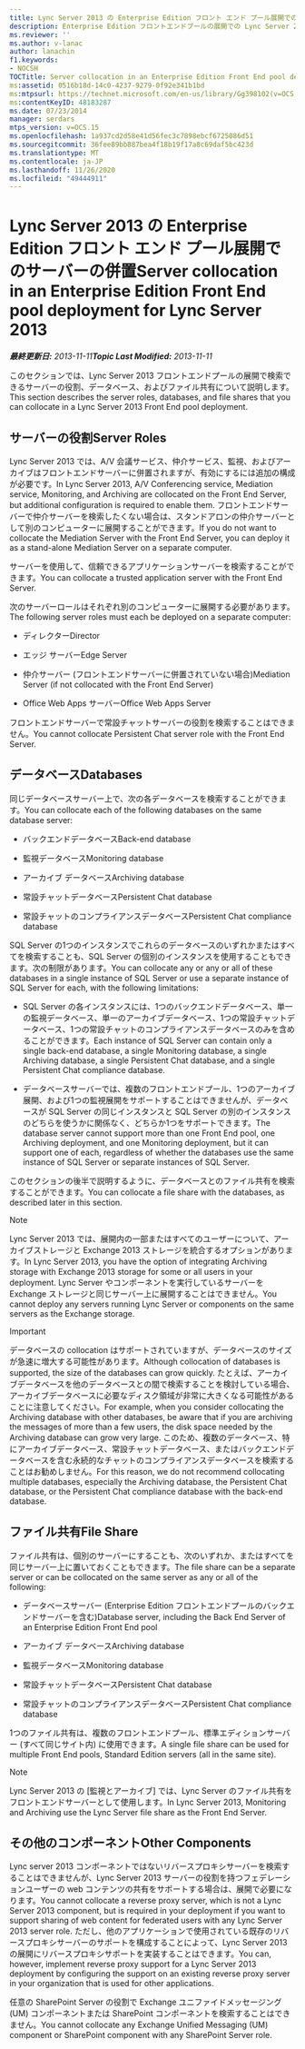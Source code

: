 ```yaml
---
title: Lync Server 2013 の Enterprise Edition フロント エンド プール展開でのサーバーの併置
description: Enterprise Edition フロントエンドプールの展開での Lync Server 2013 サーバーの場所
ms.reviewer: ''
ms.author: v-lanac
author: lanachin
f1.keywords:
- NOCSH
TOCTitle: Server collocation in an Enterprise Edition Front End pool deployment
ms:assetid: 0516b18d-14c0-4237-9279-0f92e341b1bd
ms:mtpsurl: https://technet.microsoft.com/en-us/library/Gg398102(v=OCS.15)
ms:contentKeyID: 48183287
ms.date: 07/23/2014
manager: serdars
mtps_version: v=OCS.15
ms.openlocfilehash: 1a937cd2d58e41d56fec3c7898ebcf6725086d51
ms.sourcegitcommit: 36fee89bb887bea4f18b19f17a8c69daf5bc423d
ms.translationtype: MT
ms.contentlocale: ja-JP
ms.lasthandoff: 11/26/2020
ms.locfileid: "49444911"
---
```

# <a name="server-collocation-in-an-enterprise-edition-front-end-pool-deployment-for-lync-server-2013"></a><span data-ttu-id="b0b24-103">Lync Server 2013 の Enterprise Edition フロント エンド プール展開でのサーバーの併置</span><span class="sxs-lookup"><span data-stu-id="b0b24-103">Server collocation in an Enterprise Edition Front End pool deployment for Lync Server 2013</span></span>

<div data-xmlns="http://www.w3.org/1999/xhtml">

<div class="topic" data-xmlns="http://www.w3.org/1999/xhtml" data-msxsl="urn:schemas-microsoft-com:xslt" data-cs="https://msdn.microsoft.com/">

<div data-asp="https://msdn2.microsoft.com/asp">



</div>

<div id="mainSection">

<div id="mainBody"><span data-ttu-id="b0b24-104">

<span> </span></span><span class="sxs-lookup"><span data-stu-id="b0b24-104">

<span> </span></span></span>

<span data-ttu-id="b0b24-105">_**最終更新日:** 2013-11-11_</span><span class="sxs-lookup"><span data-stu-id="b0b24-105">_**Topic Last Modified:** 2013-11-11_</span></span>

<span data-ttu-id="b0b24-106">このセクションでは、Lync Server 2013 フロントエンドプールの展開で検索できるサーバーの役割、データベース、およびファイル共有について説明します。</span><span class="sxs-lookup"><span data-stu-id="b0b24-106">This section describes the server roles, databases, and file shares that you can collocate in a Lync Server 2013 Front End pool deployment.</span></span>

<div>

## <a name="server-roles"></a><span data-ttu-id="b0b24-107">サーバーの役割</span><span class="sxs-lookup"><span data-stu-id="b0b24-107">Server Roles</span></span>

<span data-ttu-id="b0b24-108">Lync Server 2013 では、A/V 会議サービス、仲介サービス、監視、およびアーカイブはフロントエンドサーバーに併置されますが、有効にするには追加の構成が必要です。</span><span class="sxs-lookup"><span data-stu-id="b0b24-108">In Lync Server 2013, A/V Conferencing service, Mediation service, Monitoring, and Archiving are collocated on the Front End Server, but additional configuration is required to enable them.</span></span> <span data-ttu-id="b0b24-109">フロントエンドサーバーで仲介サーバーを検索したくない場合は、スタンドアロンの仲介サーバーとして別のコンピューターに展開することができます。</span><span class="sxs-lookup"><span data-stu-id="b0b24-109">If you do not want to collocate the Mediation Server with the Front End Server, you can deploy it as a stand-alone Mediation Server on a separate computer.</span></span>

<span data-ttu-id="b0b24-110">サーバーを使用して、信頼できるアプリケーションサーバーを検索することができます。</span><span class="sxs-lookup"><span data-stu-id="b0b24-110">You can collocate a trusted application server with the Front End Server.</span></span>

<span data-ttu-id="b0b24-111">次のサーバーロールはそれぞれ別のコンピューターに展開する必要があります。</span><span class="sxs-lookup"><span data-stu-id="b0b24-111">The following server roles must each be deployed on a separate computer:</span></span>

  - <span data-ttu-id="b0b24-112">ディレクター</span><span class="sxs-lookup"><span data-stu-id="b0b24-112">Director</span></span>

  - <span data-ttu-id="b0b24-113">エッジ サーバー</span><span class="sxs-lookup"><span data-stu-id="b0b24-113">Edge Server</span></span>

  - <span data-ttu-id="b0b24-114">仲介サーバー (フロントエンドサーバーに併置されていない場合)</span><span class="sxs-lookup"><span data-stu-id="b0b24-114">Mediation Server (if not collocated with the Front End Server)</span></span>

  - <span data-ttu-id="b0b24-115">Office Web Apps サーバー</span><span class="sxs-lookup"><span data-stu-id="b0b24-115">Office Web Apps Server</span></span>

<span data-ttu-id="b0b24-116">フロントエンドサーバーで常設チャットサーバーの役割を検索することはできません。</span><span class="sxs-lookup"><span data-stu-id="b0b24-116">You cannot collocate Persistent Chat server role with the Front End Server.</span></span>

</div>

<div>

## <a name="databases"></a><span data-ttu-id="b0b24-117">データベース</span><span class="sxs-lookup"><span data-stu-id="b0b24-117">Databases</span></span>

<span data-ttu-id="b0b24-118">同じデータベースサーバー上で、次の各データベースを検索することができます。</span><span class="sxs-lookup"><span data-stu-id="b0b24-118">You can collocate each of the following databases on the same database server:</span></span>

  - <span data-ttu-id="b0b24-119">バックエンドデータベース</span><span class="sxs-lookup"><span data-stu-id="b0b24-119">Back-end database</span></span>

  - <span data-ttu-id="b0b24-120">監視データベース</span><span class="sxs-lookup"><span data-stu-id="b0b24-120">Monitoring database</span></span>

  - <span data-ttu-id="b0b24-121">アーカイブ データベース</span><span class="sxs-lookup"><span data-stu-id="b0b24-121">Archiving database</span></span>

  - <span data-ttu-id="b0b24-122">常設チャットデータベース</span><span class="sxs-lookup"><span data-stu-id="b0b24-122">Persistent Chat database</span></span>

  - <span data-ttu-id="b0b24-123">常設チャットのコンプライアンスデータベース</span><span class="sxs-lookup"><span data-stu-id="b0b24-123">Persistent Chat compliance database</span></span>

<span data-ttu-id="b0b24-124">SQL Server の1つのインスタンスでこれらのデータベースのいずれかまたはすべてを検索することも、SQL Server の個別のインスタンスを使用することもできます。次の制限があります。</span><span class="sxs-lookup"><span data-stu-id="b0b24-124">You can collocate any or any or all of these databases in a single instance of SQL Server or use a separate instance of SQL Server for each, with the following limitations:</span></span>

  - <span data-ttu-id="b0b24-125">SQL Server の各インスタンスには、1つのバックエンドデータベース、単一の監視データベース、単一のアーカイブデータベース、1つの常設チャットデータベース、1つの常設チャットのコンプライアンスデータベースのみを含めることができます。</span><span class="sxs-lookup"><span data-stu-id="b0b24-125">Each instance of SQL Server can contain only a single back-end database, a single Monitoring database, a single Archiving database, a single Persistent Chat database, and a single Persistent Chat compliance database.</span></span>

  - <span data-ttu-id="b0b24-126">データベースサーバーでは、複数のフロントエンドプール、1つのアーカイブ展開、および1つの監視展開をサポートすることはできませんが、データベースが SQL Server の同じインスタンスと SQL Server の別のインスタンスのどちらを使うかに関係なく、どちらか1つをサポートできます。</span><span class="sxs-lookup"><span data-stu-id="b0b24-126">The database server cannot support more than one Front End pool, one Archiving deployment, and one Monitoring deployment, but it can support one of each, regardless of whether the databases use the same instance of SQL Server or separate instances of SQL Server.</span></span>

<span data-ttu-id="b0b24-127">このセクションの後半で説明するように、データベースとのファイル共有を検索することができます。</span><span class="sxs-lookup"><span data-stu-id="b0b24-127">You can collocate a file share with the databases, as described later in this section.</span></span>

<div>


> [!NOTE]  
> <span data-ttu-id="b0b24-128">Lync Server 2013 では、展開内の一部またはすべてのユーザーについて、アーカイブストレージと Exchange 2013 ストレージを統合するオプションがあります。</span><span class="sxs-lookup"><span data-stu-id="b0b24-128">In Lync Server 2013, you have the option of integrating Archiving storage with Exchange 2013 storage for some or all users in your deployment.</span></span> <span data-ttu-id="b0b24-129">Lync Server やコンポーネントを実行しているサーバーを Exchange ストレージと同じサーバー上に展開することはできません。</span><span class="sxs-lookup"><span data-stu-id="b0b24-129">You cannot deploy any servers running Lync Server or components on the same servers as the Exchange storage.</span></span>



</div>

<div>


> [!IMPORTANT]  
> <span data-ttu-id="b0b24-130">データベースの collocation はサポートされていますが、データベースのサイズが急速に増大する可能性があります。</span><span class="sxs-lookup"><span data-stu-id="b0b24-130">Although collocation of databases is supported, the size of the databases can grow quickly.</span></span> <span data-ttu-id="b0b24-131">たとえば、アーカイブデータベースを他のデータベースとの間で検索することを検討している場合、アーカイブデータベースに必要なディスク領域が非常に大きくなる可能性があることに注意してください。</span><span class="sxs-lookup"><span data-stu-id="b0b24-131">For example, when you consider collocating the Archiving database with other databases, be aware that if you are archiving the messages of more than a few users, the disk space needed by the Archiving database can grow very large.</span></span> <span data-ttu-id="b0b24-132">このため、複数のデータベース、特にアーカイブデータベース、常設チャットデータベース、またはバックエンドデータベースを含む永続的なチャットのコンプライアンスデータベースを検索することはお勧めしません。</span><span class="sxs-lookup"><span data-stu-id="b0b24-132">For this reason, we do not recommend collocating multiple databases, especially the Archiving database, the Persistent Chat database, or the Persistent Chat compliance database with the back-end database.</span></span>



</div>

</div>

<div>

## <a name="file-share"></a><span data-ttu-id="b0b24-133">ファイル共有</span><span class="sxs-lookup"><span data-stu-id="b0b24-133">File Share</span></span>

<span data-ttu-id="b0b24-134">ファイル共有は、個別のサーバーにすることも、次のいずれか、またはすべてを同じサーバー上に置いておくこともできます。</span><span class="sxs-lookup"><span data-stu-id="b0b24-134">The file share can be a separate server or can be collocated on the same server as any or all of the following:</span></span>

  - <span data-ttu-id="b0b24-135">データベースサーバー (Enterprise Edition フロントエンドプールのバックエンドサーバーを含む)</span><span class="sxs-lookup"><span data-stu-id="b0b24-135">Database server, including the Back End Server of an Enterprise Edition Front End pool</span></span>

  - <span data-ttu-id="b0b24-136">アーカイブ データベース</span><span class="sxs-lookup"><span data-stu-id="b0b24-136">Archiving database</span></span>

  - <span data-ttu-id="b0b24-137">監視データベース</span><span class="sxs-lookup"><span data-stu-id="b0b24-137">Monitoring database</span></span>

  - <span data-ttu-id="b0b24-138">常設チャットデータベース</span><span class="sxs-lookup"><span data-stu-id="b0b24-138">Persistent Chat database</span></span>

  - <span data-ttu-id="b0b24-139">常設チャットのコンプライアンスデータベース</span><span class="sxs-lookup"><span data-stu-id="b0b24-139">Persistent Chat compliance database</span></span>

<span data-ttu-id="b0b24-140">1つのファイル共有は、複数のフロントエンドプール、標準エディションサーバー (すべて同じサイト内) に使用できます。</span><span class="sxs-lookup"><span data-stu-id="b0b24-140">A single file share can be used for multiple Front End pools, Standard Edition servers (all in the same site).</span></span>

<div>


> [!NOTE]  
> <span data-ttu-id="b0b24-141">Lync Server 2013 の [監視とアーカイブ] では、Lync Server のファイル共有をフロントエンドサーバーとして使用します。</span><span class="sxs-lookup"><span data-stu-id="b0b24-141">In Lync Server 2013, Monitoring and Archiving use the Lync Server file share as the Front End Server.</span></span>



</div>

</div>

<div>

## <a name="other-components"></a><span data-ttu-id="b0b24-142">その他のコンポーネント</span><span class="sxs-lookup"><span data-stu-id="b0b24-142">Other Components</span></span>

<span data-ttu-id="b0b24-143">Lync server 2013 コンポーネントではないリバースプロキシサーバーを検索することはできませんが、Lync Server 2013 サーバーの役割を持つフェデレーションユーザーの web コンテンツの共有をサポートする場合は、展開で必要になります。</span><span class="sxs-lookup"><span data-stu-id="b0b24-143">You cannot collocate a reverse proxy server, which is not a Lync Server 2013 component, but is required in your deployment if you want to support sharing of web content for federated users with any Lync Server 2013 server role.</span></span> <span data-ttu-id="b0b24-144">ただし、他のアプリケーションで使用されている既存のリバースプロキシサーバーのサポートを構成することによって、Lync Server 2013 の展開にリバースプロキシサポートを実装することはできます。</span><span class="sxs-lookup"><span data-stu-id="b0b24-144">You can, however, implement reverse proxy support for a Lync Server 2013 deployment by configuring the support on an existing reverse proxy server in your organization that is used for other applications.</span></span>

<span data-ttu-id="b0b24-145">任意の SharePoint Server の役割で Exchange ユニファイドメッセージング (UM) コンポーネントまたは SharePoint コンポーネントを検索することはできません。</span><span class="sxs-lookup"><span data-stu-id="b0b24-145">You cannot collocate any Exchange Unified Messaging (UM) component or SharePoint component with any SharePoint Server role.</span></span>

<span data-ttu-id="b0b24-146"></div>

</div>

<span> </span>

</div>

</div>

</span><span class="sxs-lookup"><span data-stu-id="b0b24-146"></div>

</div>

<span> </span>

</div>

</div>

</span></span></div>


